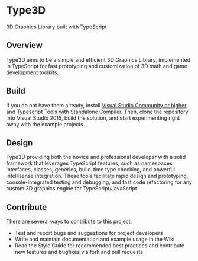 # Type3D
3D Graphics Library built with TypeScript

## Overview
Type3D aims to be a simple and efficient 3D Graphics Library, implemented in TypeScript for fast prototyping and customization of 3D math and game development toolkits.

## Build
If you do not have them already, install [Visual Studio Community or higher](https://www.visualstudio.com/en-us/downloads/download-visual-studio-vs.aspx) and [Typescript Tools with Standalone Compiler](https://visualstudiogallery.msdn.microsoft.com/3e5ba71c-abea-4d00-b81b-a62de3ad3d53). Then, clone the repository into Visual Studio 2015, build the solution, and start experimenting right away with the example projects.

## Design
Type3D providing both the novice and professional developer with a solid framework that leverages TypeScript features, such as namespaces, interfaces, classes, generics, build-time type checking, and powerful intellisense integration. These tools facilitate rapid design and prototyping, console-integrated testing and debugging, and fast code refactoring for any custom 3D graphics engine for TypeScript/JavaScript.

## Contribute
There are several ways to contribute to this project:
* Test and report bugs and suggestions for project developers
* Write and maintain documentation and example usage in the Wiki
* Read the Style Guide for recommended best practices and contribute new features and bugfixes via fork and pull requests
